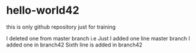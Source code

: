 # hello-world42
this is only github repository just for training 

I deleted one from master branch i.e Just I added one line master branch
I added one in branch42 
Sixth line is added in branch42

